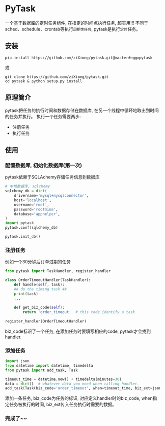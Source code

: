 PyTask
======
一个基于数据库的定时任务组件, 在指定的时间点执行任务, 超实用!!!
不同于sched、schedule、crontab等执行`周期性任务`, pytask是执行`定时`任务。

## 安装

    pip install https://github.com/ziXiong/pytask.git@master#egg=pytask
或

    git clone https://github.com/ziXiong/pytask.git
    cd pytask & python setup.py install
  
## 原理简介
pytask把任务的执行时间和数据存储在数据库, 在另一个线程中循环地取出到时间的任务并执行。
执行一个任务需要两步:
* 注册任务
* 执行任务
  
## 使用

### 配置数据库, 初始化数据库(第一次)
pytask依赖于SQLAchemy存储任务信息到数据库

```python
# 本地数据库, sqlchemy
sqlchemy_db = dict(
    drivername='mysql+mysqlconnector',
    host='localhost',
    username='root',
    password='rootmima',
    database='apphelper',
)
import pytask
pytask.conf(sqlchemy_db)

pytask.init_db()
```

### 注册任务
例如一个30分钟后订单过期的任务
```python
from pytask import TaskHandler, register_handler

class OrderTimeoutHandler(TaskHandler):
    def handle(self, task):
    ## do the timing task ##
    print(task)
    ... 
    
    def get_biz_code(self):
        return 'order_timeout'  # this code identify a task
        
register_handler(OrderTimeoutHandler)
```
biz_code标识了一个任务, 在添加任务时要填写相应的code, pytask才会找到handler.

### 添加任务

```python
import json
from datetime import datetime, timedelta
from pytask import add_task, Task

timeout_time = datetime.now() + timedelta(minutes=30)
data = dict()  # whatever data you need when calling handler.
add_task(Task(biz_code='order_timeout', when=timeout_time, biz_ext=json.dumps(data)))
```
添加一条任务, biz_code为任务的标识, 对应定义handler时的biz_code, when指定任务被执行的时间, biz_ext传入任务执行时需要的数据。


### 完成了~~
